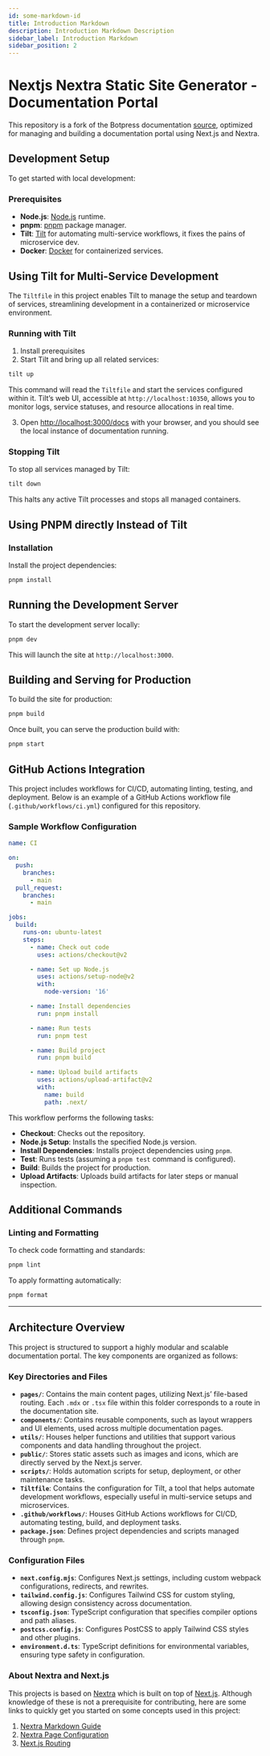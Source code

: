 ```yaml
---
id: some-markdown-id
title: Introduction Markdown
description: Introduction Markdown Description
sidebar_label: Introduction Markdown
sidebar_position: 2
---
```


# Nextjs Nextra Static Site Generator - Documentation Portal

This repository is a fork of the Botpress documentation [source](https://github.com/botpress/documentation), optimized for managing and building a documentation portal using Next.js and Nextra.

## Development Setup

To get started with local development:

### Prerequisites

- **Node.js**: [Node.js](https://nodejs.org/en/) runtime.
- **pnpm**: [pnpm](https://pnpm.io/) package manager.
- **Tilt**: [Tilt](https://tilt.dev/) for automating multi-service workflows, it fixes the pains of microservice dev.
- **Docker**: [Docker](https://www.docker.com/) for containerized services.


## Using Tilt for Multi-Service Development

The `Tiltfile` in this project enables Tilt to manage the setup and teardown of services, streamlining development in a containerized or microservice environment.

### Running with Tilt

1. Install prerequisites 
2. Start Tilt and bring up all related services:

```bash
tilt up
```

This command will read the `Tiltfile` and start the services configured within it. Tilt’s web UI, accessible at `http://localhost:10350`, allows you to monitor logs, service statuses, and resource allocations in real time.

3. Open [http://localhost:3000/docs](http://localhost:3000/docs) with your browser, and you should see the local instance of documentation running.
### Stopping Tilt

To stop all services managed by Tilt:

```bash
tilt down
```

This halts any active Tilt processes and stops all managed containers.


## Using PNPM directly Instead of Tilt

### Installation

Install the project dependencies:

```bash
pnpm install
```

## Running the Development Server

To start the development server locally:

```bash
pnpm dev
```

This will launch the site at `http://localhost:3000`.

## Building and Serving for Production

To build the site for production:

```bash
pnpm build
```

Once built, you can serve the production build with:

```bash
pnpm start
```

## GitHub Actions Integration

This project includes workflows for CI/CD, automating linting, testing, and deployment. Below is an example of a GitHub Actions workflow file (`.github/workflows/ci.yml`) configured for this repository.

### Sample Workflow Configuration

```yaml
name: CI

on:
  push:
    branches:
      - main
  pull_request:
    branches:
      - main

jobs:
  build:
    runs-on: ubuntu-latest
    steps:
      - name: Check out code
        uses: actions/checkout@v2

      - name: Set up Node.js
        uses: actions/setup-node@v2
        with:
          node-version: '16'

      - name: Install dependencies
        run: pnpm install

      - name: Run tests
        run: pnpm test

      - name: Build project
        run: pnpm build

      - name: Upload build artifacts
        uses: actions/upload-artifact@v2
        with:
          name: build
          path: .next/
```

This workflow performs the following tasks:
- **Checkout**: Checks out the repository.
- **Node.js Setup**: Installs the specified Node.js version.
- **Install Dependencies**: Installs project dependencies using `pnpm`.
- **Test**: Runs tests (assuming a `pnpm test` command is configured).
- **Build**: Builds the project for production.
- **Upload Artifacts**: Uploads build artifacts for later steps or manual inspection.

## Additional Commands

### Linting and Formatting

To check code formatting and standards:

```bash
pnpm lint
```

To apply formatting automatically:

```bash
pnpm format
```

---

## Architecture Overview

This project is structured to support a highly modular and scalable documentation portal. The key components are organized as follows:

### Key Directories and Files

- **`pages/`**: Contains the main content pages, utilizing Next.js’ file-based routing. Each `.mdx` or `.tsx` file within this folder corresponds to a route in the documentation site.
- **`components/`**: Contains reusable components, such as layout wrappers and UI elements, used across multiple documentation pages.
- **`utils/`**: Houses helper functions and utilities that support various components and data handling throughout the project.
- **`public/`**: Stores static assets such as images and icons, which are directly served by the Next.js server.
- **`scripts/`**: Holds automation scripts for setup, deployment, or other maintenance tasks.
- **`Tiltfile`**: Contains the configuration for Tilt, a tool that helps automate development workflows, especially useful in multi-service setups and microservices.
- **`.github/workflows/`**: Houses GitHub Actions workflows for CI/CD, automating testing, build, and deployment tasks.
- **`package.json`**: Defines project dependencies and scripts managed through `pnpm`.

### Configuration Files

- **`next.config.mjs`**: Configures Next.js settings, including custom webpack configurations, redirects, and rewrites.
- **`tailwind.config.js`**: Configures Tailwind CSS for custom styling, allowing design consistency across documentation.
- **`tsconfig.json`**: TypeScript configuration that specifies compiler options and path aliases.
- **`postcss.config.js`**: Configures PostCSS to apply Tailwind CSS styles and other plugins.
- **`environment.d.ts`**: TypeScript definitions for environmental variables, ensuring type safety in configuration.

### About Nextra and Next.js

This projects is based on [Nextra](https://nextra.site/) which is built on top of [Next.js](https://nextjs.org/). Although knowledge of these is not a prerequisite for contributing, here are some links to quickly get you started on some concepts used in this project:

1. [Nextra Markdown Guide](https://nextra.site/docs/guide/markdown)
2. [Nextra Page Configuration](https://nextra.site/docs/docs-theme/page-configuration)
3. [Next.js Routing](https://nextjs.org/docs/pages/building-your-application/routing)
